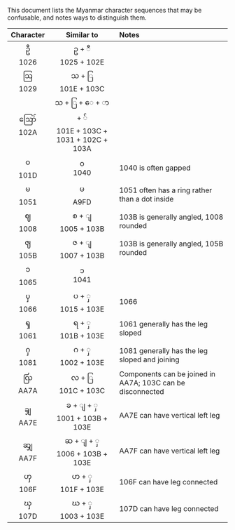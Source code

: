 This document lists the Myanmar character sequences that may be confusable, and notes ways to distinguish them.

| Character |     Similar to    | Notes |
|:---------:|:-----------------:|:-------|
| ဦ  <br>1026   | ဥ + ီ  <br>1025 + 102E |       |
| ဩ <br>1029   | သ + ြ <br>101E + 103C |       |
| ဪ <br>102A | သ + ြ + ေ + ာ + ် <br> 101E + 103C + 1031 + 102C + 103A |       |
| ဝ <br> 101D | ၀ <br> 1040 | 1040 is often gapped |
| ၑ <br>1051 | ꧽ <br>A9FD | 1051 often has a ring rather than a dot inside |
| ဈ <br>1008 | စ + ျ <br>1005 + 103B | 103B is generally angled, 1008 rounded |
| ၛ <br>105B | ဇ + ျ <br>1007 + 103B | 103B is generally angled, 105B rounded |
| ၥ <br>1065 | ၁ <br>1041 |
| ၦ <br>1066 | ပ + ှ <br>1015 + 103E | 1066 
| ၡ <br>1061 | ရ + ှ <br>101B + 103E | 1061 generally has the leg sloped |
| ႁ <br>1081 | ဂ + ှ <br>1002 + 103E | 1081 generally has the leg sloped and joining |
| ꩺ <br>AA7A | လ + ြ <br>101C + 103C | Components can be joined in AA7A; 103C can be disconnected |
| ꩾ <br>AA7E | ခ + ျ + ှ <br>1001 + 103B + 103E | AA7E can have vertical left leg |
| ꩿ <br>AA7F | ဆ + ျ + ှ <br>1006 + 103B + 103E | AA7F can have vertical left leg |
| ၯ <br>106F | ဟ + ှ <br>101F + 103E | 106F can have leg connected |
| ၰ <br>107D | ဃ + ှ <br>1003 + 103E | 107D can have leg connected |
